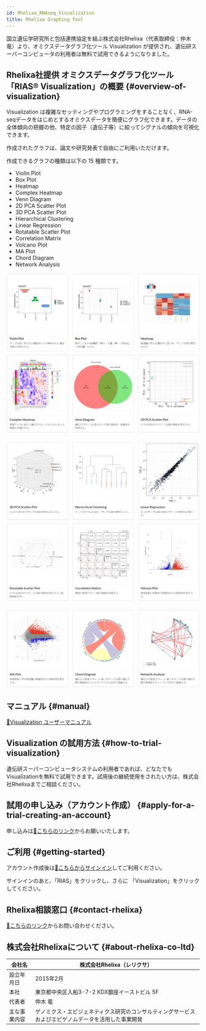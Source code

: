 ```yaml
---
id: Rhelixa_RNAseq_Visualization
title: Rhelixa Graphing Tool
---
```




国立遺伝学研究所と包括連携協定を結ぶ株式会社Rhelixa（代表取締役：仲木 竜）より、オミクスデータグラフ化ツール Visualization が提供され、遺伝研スーパーコンピュータの利用者は無料で試用できるようになりました。


## Rhelixa社提供 オミクスデータグラフ化ツール 「RIAS®️ Visualization」の概要 {#overview-of-visualization}

Visualization は複雑なセッティングやプログラミングをすることなく、RNA-seqデータをはじめとするオミクスデータを簡便にグラフ化できます。データの全体傾向の把握の他、特定の因子（遺伝子等）に絞ってシグナルの傾向を可視化できます。

作成されたグラフは、論文や研究発表で自由にご利用いただけます。

作成できるグラフの種類は以下の 15 種類です。
- Violin Plot 
- Box Plot
- Heatmap
- Complex Heatmap
- Venn Diagram 
- 2D PCA Scatter Plot
- 3D PCA Scatter Plot
- Hierarchical Clustering
- Linear Regression
- Rotatable Scatter Plot
- Correlation Matrix
- Volcano Plot
- MA Plot
- Chord Diagram
- Network Analysis

![](Rhelixa_RNAseq_visu_1.png)

![](Rhelixa_RNAseq_visu_2.png)

![](Rhelixa_RNAseq_visu_3.png)


## マニュアル {#manual}

[&#x1f517;Visualization ユーザーマニュアル](https://notepm.jp/sharing/e653b342-8932-42c3-b504-25d12361eb9c)


## Visualization の試用方法 {#how-to-trial-visualization}

遺伝研スーパーコンピュータシステムの利用者であれば、どなたでもVisualizationを無料で試用できます。試用後の継続使用をされたい方は、株式会社Rhelixaまでご相談ください。


## 試用の申し込み（アカウント作成） {#apply-for-a-trial-creating-an-account}

申し込みは[&#x1f517;こちらのリンク](https://form.jotform.com/232914192808460)からお願いいたします。


## ご利用 {#getting-started}

アカウント作成後は[&#x1f517;こちらからサインイン](https://rias.rhelixa.com/users/sign_in)してご利用ください。

サインインのあと、「RIAS」をクリックし、さらに 「Visualization」をクリックしてください。


## Rhelixa相談窓口 {#contact-rhelixa}

[&#x1f517;こちらのリンク](https://form.jotform.com/231092619050449)からお問い合わせください。

## 株式会社Rhelixaについて {#about-rhelixa-co-ltd}

| 会社名     | 株式会社Rhelixa（レリクサ）                            |
|------------|--------------------------------------------------------|
|設立年月日  |	2015年2月                                             |
|本社 	     | 東京都中央区入船3-7-2 KDX銀座イーストビル 5F   |
|代表者      | 仲木 竜                                                |
|主な事業内容| 	ゲノミクス・エピジェネティクス研究のコンサルティングサービスおよびエピゲノムデータを活用した事業開発|
